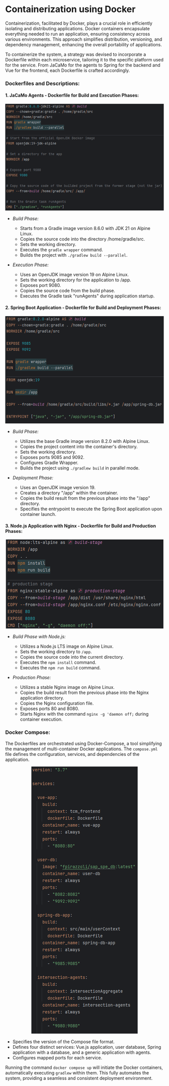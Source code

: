 # Containerization using Docker

Containerization, facilitated by Docker, plays a crucial role in efficiently isolating and distributing applications. Docker containers encapsulate everything needed to run an application, ensuring consistency across various environments. This approach simplifies distribution, versioning, and dependency management, enhancing the overall portability of applications.

To containerize the system, a strategy was devised to incorporate a Dockerfile within each microservice, tailoring it to the specific platform used for the service. From JaCaMo for the agents to Spring for the backend and Vue for the frontend, each Dockerfile is crafted accordingly.

### Dockerfiles and Descriptions:

#### 1. **JaCaMo Agents - Dockerfile for Build and Execution Phases:**

<p align="center">
  <img src="./img/container1.png" alt="./img/container1.png"/>
</p>

   - *Build Phase:*
     - Starts from a Gradle image version 8.6.0 with JDK 21 on Alpine Linux.
     - Copies the source code into the directory /home/gradle/src.
     - Sets the working directory.
     - Executes the `gradle wrapper` command.
     - Builds the project with `./gradlew build --parallel`.

   - *Execution Phase:*
     - Uses an OpenJDK image version 19 on Alpine Linux.
     - Sets the working directory for the application to /app.
     - Exposes port 9080.
     - Copies the source code from the build phase.
     - Executes the Gradle task "runAgents" during application startup.

#### 2. **Spring Boot Application - Dockerfile for Build and Deployment Phases:**

<p align="center">
  <img src="./img/container2.png" alt="./img/container2.png"/>
</p>

   - *Build Phase:*
     - Utilizes the base Gradle image version 8.2.0 with Alpine Linux.
     - Copies the project content into the container's directory.
     - Sets the working directory.
     - Exposes ports 9085 and 9092.
     - Configures Gradle Wrapper.
     - Builds the project using `./gradlew build` in parallel mode.

   - *Deployment Phase:*
     - Uses an OpenJDK image version 19.
     - Creates a directory "/app" within the container.
     - Copies the build result from the previous phase into the "/app" directory.
     - Specifies the entrypoint to execute the Spring Boot application upon container launch.

#### 3. **Node.js Application with Nginx - Dockerfile for Build and Production Phases:**

<p align="center">
  <img src="./img/container3.png" alt="./img/container3.png"/>
</p>

   - *Build Phase with Node.js:*
     - Utilizes a Node.js LTS image on Alpine Linux.
     - Sets the working directory to `/app`.
     - Copies the source code into the current directory.
     - Executes the `npm install` command.
     - Executes the `npm run build` command.

   - *Production Phase:*
     - Utilizes a stable Nginx image on Alpine Linux.
     - Copies the build result from the previous phase into the Nginx application directory.
     - Copies the Nginx configuration file.
     - Exposes ports 80 and 8080.
     - Starts Nginx with the command `nginx -g 'daemon off;` during container execution.

### Docker Compose:

The Dockerfiles are orchestrated using Docker-Compose, a tool simplifying the management of multi-container Docker applications. The `compose.yml` file defines the configuration, services, and dependencies of the application.

<p align="center">
  <img src="./img/docker-compose.png" alt="docker-compose.png"/>
</p>

   - Specifies the version of the Compose file format.
   - Defines four distinct services: Vue.js application, user database, Spring application with a database, and a generic application with agents.
   - Configures mapped ports for each service.

Running the command `docker compose up` will initiate the Docker containers, automatically executing `gradlew` within them. This fully automates the system, providing a seamless and consistent deployment environment.


